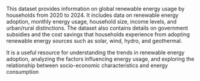 This dataset provides information on global renewable energy usage by households from 2020 to 2024. It includes data on renewable energy adoption, monthly energy usage, household size, income levels, and urban/rural distinctions. The dataset also contains details on government subsidies and the cost savings that households experience from adopting renewable energy sources such as solar, wind, hydro, and geothermal.

It is a useful resource for understanding the trends in renewable energy adoption, analyzing the factors influencing energy usage, and exploring the relationship between socio-economic characteristics and energy consumption


